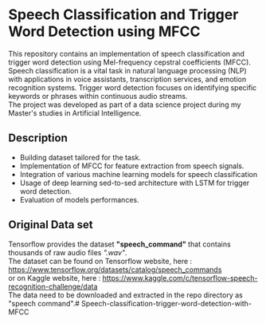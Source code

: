 # Speech Classification and Trigger Word Detection using MFCC

This repository contains an implementation of speech classification and trigger word detection using Mel-frequency cepstral coefficients (MFCC). Speech classification is a vital task in natural language processing (NLP) with applications in voice assistants, transcription services, and emotion recognition systems. Trigger word detection focuses on identifying specific keywords or phrases within continuous audio streams.  
The project was developed as part of a data science project during my Master's studies in Artificial Intelligence.

## Description
- Building dataset tailored for the task.  
- Implementation of MFCC for feature extraction from speech signals.  
- Integration of various machine learning models for speech classification  
- Usage of deep learning sed-to-sed architecture with LSTM for trigger word detection.  
- Evaluation of models performances.

## Original Data set
Tensorflow provides the dataset **"speech_command"** that contains thousands of raw audio files *".wav"*.  
The dataset can be found on Tensorflow website, here : https://www.tensorflow.org/datasets/catalog/speech_commands    
or on Kaggle website, here : https://www.kaggle.com/c/tensorflow-speech-recognition-challenge/data  
The data need to be downloaded and extracted in the repo directory as "speech command".# Speech-classification-trigger-word-detection-with-MFCC
